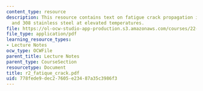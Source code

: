 ```yaml
---
content_type: resource
description: This resource contains text on fatigue crack propagation in types 304
  and 308 stainless steel at elevated temperatures.
file: https://ol-ocw-studio-app-production.s3.amazonaws.com/courses/22-314j-structural-mechanics-in-nuclear-power-technology-fall-2006/778fede9dec27605e23487a35c3986f3_r2_fatique_crack.pdf
file_type: application/pdf
learning_resource_types:
- Lecture Notes
ocw_type: OCWFile
parent_title: Lecture Notes
parent_type: CourseSection
resourcetype: Document
title: r2_fatique_crack.pdf
uid: 778fede9-dec2-7605-e234-87a35c3986f3
---
```

